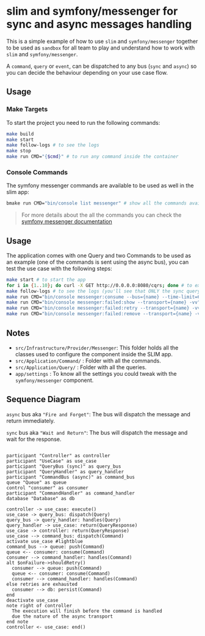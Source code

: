 # slim and symfony/messenger for sync and async messages handling

This is a simple example of how to use `slim` and `symfony/messenger` together to be used as `sandbox` for all team to play and understand how to work with `slim` and `symfony/messenger`. 

A `command`, `query` or `event`, can be dispatched to any bus (`sync` and `async`) so you can decide the behaviour depending on your use case flow.


## Usage
### Make Targets
To start the project you need to run the following commands:

```sh
make build
make start
make follow-logs # to see the logs 
make stop
make run CMD="{$cmd}" # to run any command inside the container
```

### Console Commands
The symfony messenger commands are available to be used as well in the slim app:

```sh
bmake run CMD="bin/console list messenger" # show all the commands available under the messenger component in the slim app
```
> For more details about the all the commands you can check the [symfony messenger documentation](https://symfony.com/doc/current/messenger.html)

## Usage
The application comes with one Query and two Commands to be used as an example (one of the commands is sent using the async bus), you can test the use case with the following steps:

```sh
make start # to start the app
for i in {1..10}; do curl -X GET http://0.0.0.0:8080/cqrs; done # to execute the use case with the query and commands
make follow-logs # to see the logs (you'll see that ONLY the sync query and command has been handled)
make run CMD="bin/console messenger:consume --bus={name} --time-limit=60 -vv" # to consume the async messages from rabbitmq
make run CMD="bin/console messenger:failed:show --transport={name} -vv" # to see the failed messages in the database storage
make run CMD="bin/console messenger:failed:retry --transport={name} -vv" # to retry a failed (re send to rabbitmq queue)
make run CMD="bin/console messenger:failed:remove --transport={name} -vv" # to remove a failed message from the storage
```

## Notes
- `src/Infrastructure/Provider/Messenger`: This folder holds all the classes used to configure the component inside the SLIM app.
- `src/Application/Command/` : Folder with all the commands.
- `src/Application/Query/` : Folder with all the queries.
- `app/settings` : To know all the settings you could tweak with the `symfony/messenger` component.

## Sequence Diagram

`async` bus aka `"Fire and Forget"`: The bus will dispatch the message and return immediately.

`sync` bus aka `"Wait and Return"`: The bus will dispatch the message and wait for the response.


```plantuml

participant "Controller" as controller
participant "UseCase" as use_case
participant "QueryBus (sync)" as query_bus
participant "QueryHandler" as query_handler
participant "CommandBus (async)" as command_bus
queue "Queue" as queue
control "consumer" as consumer
participant "CommandHandler" as command_handler
database "Database" as db

controller -> use_case: execute()
use_case -> query_bus: dispatch(Query)
query_bus -> query_handler: handles(Query)
query_handler -> use_case: return(QueryResponse)
use_case -> controller: return(QueryResponse)
use_case --> command_bus: dispatch(Command)
activate use_case #lightblue
command_bus --> queue: push(Command)
queue <-- consumer: consume(Command)
consumer --> command_handler: handles(Command)
alt $onFailure->shouldRetry()
  consumer --> queue: push(Command)
  queue <-- consumer: consume(Command)
  consumer --> command_handler: handles(Command)
else retries are exhausted
  consumer --> db: persist(Command)
end
deactivate use_case
note right of controller
  The execution will finish before the command is handled
  due the nature of the async transport
end note
controller <- use_case: end()

```